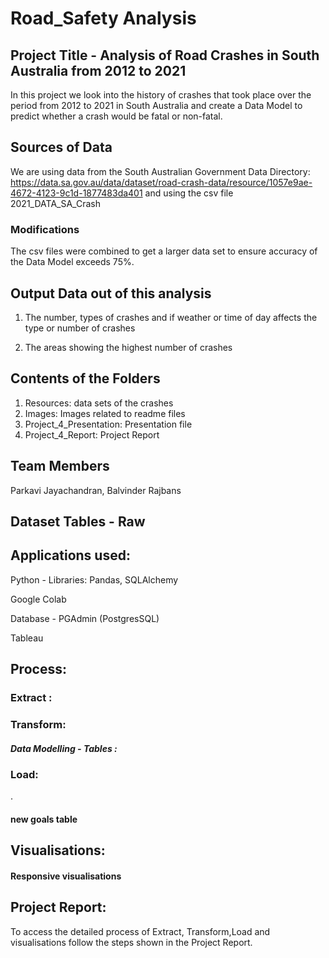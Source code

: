 # Road_Safety Analysis

## Project Title - Analysis of Road Crashes in South Australia from 2012 to 2021

In this project we look into the history of crashes that took place over the period from 2012 to 2021 in South Australia and create a Data Model to predict whether a crash would be fatal or non-fatal.

## Sources of Data


We are using data from the South Australian Government Data Directory:
https://data.sa.gov.au/data/dataset/road-crash-data/resource/1057e9ae-4672-4123-9c1d-1877483da401 and using the csv file 2021_DATA_SA_Crash

### Modifications
The csv files were combined to get a larger data set to ensure accuracy of the Data Model exceeds 75%.

## Output Data out of this analysis

1. The number, types of crashes and if weather or time of day affects the type or number of crashes

2. The areas showing the highest number of crashes

## Contents of the Folders
1.  Resources: data sets of the crashes 
2.  Images: Images related to readme files
3.  Project_4_Presentation: Presentation file
4.  Project_4_Report: Project Report

## Team Members  	

Parkavi Jayachandran,
Balvinder Rajbans

## Dataset Tables - Raw

## Applications used:

Python - Libraries: Pandas, SQLAlchemy

Google Colab

Database - PGAdmin (PostgresSQL)

Tableau 

## Process:

### Extract :



### Transform:



##### Data Modelling - Tables :



### Load:



.

#### new goals table


## Visualisations:

    
#### Responsive visualisations



## Project Report:
To access the detailed process of Extract, Transform,Load and visualisations follow the steps shown in the Project Report.

